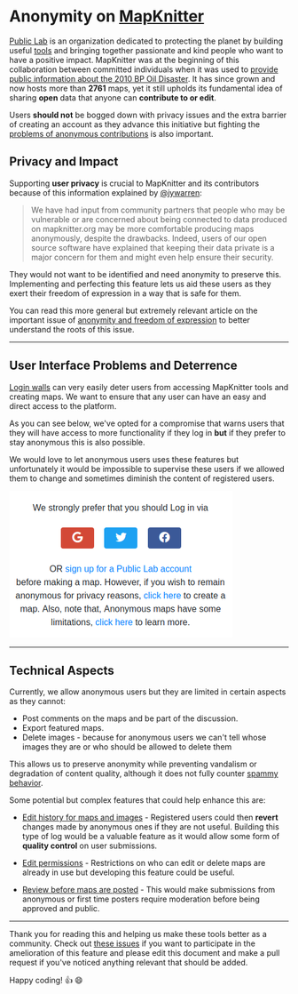 # Anonymity on [MapKnitter](https://mapknitter.org)

[Public Lab](https://publiclab.org) is an organization dedicated to protecting the planet by building useful [tools](https://github.com/publiclab) and bringing together passionate and kind people who want to have a positive impact. MapKnitter was at the beginning of this collaboration between committed individuals when it was used to [provide public information about the 2010 BP Oil Disaster](https://publiclab.org/wiki/stories). It has since grown and now hosts more than **2761** maps, yet it still upholds its fundamental idea of sharing **open** data that anyone can **contribute to or edit**.  

Users **should not** be bogged down with privacy issues and the extra barrier of creating an account as they advance this initiative but fighting the [problems of anonymous contributions](https://github.com/publiclab/mapknitter/issues/1029) is also important.

## Privacy and Impact

 Supporting **user privacy** is crucial to MapKnitter and its contributors because of this information explained by [@jywarren](https://github.com/jywarren):

> We have had input from community partners that people who may be vulnerable or are concerned about being connected to data produced on mapknitter.org may be more comfortable producing maps anonymously, despite the drawbacks. 
> Indeed, users of our open source software have explained that keeping their data private is a major concern for them and might even help ensure their security.

They would not want to be identified and need anonymity to preserve this. Implementing and perfecting this feature lets us aid these users as they exert their freedom of expression in a way that is safe for them.

You can read this more general but extremely relevant article on the important issue of [anonymity and freedom of expression](https://www.eff.org/files/filenode/unspecialrapporteurfoe2011-final_3.pdf) to better understand the roots of this issue.

---

## User Interface Problems and Deterrence

[Login walls](https://www.nngroup.com/articles/login-walls/) can very easily deter users from accessing MapKnitter tools and creating maps. We want to ensure that any user can have an easy and direct access to the platform.

As you can see below, we've opted for a compromise that warns users that they will have access to more functionality if they log in **but** if they prefer to stay anonymous this is also possible.

We would love to let anonymous users uses these features but unfortunately it would be impossible to supervise these users if we allowed them to change and sometimes diminish the content of registered users.

![mapknitter](https://raw.githubusercontent.com/Uzay-G/mapknitter/main/mapknitter-anon.png)

---

## Technical Aspects

Currently, we allow anonymous users but they are limited in certain aspects as they cannot:

- Post comments on the maps and be part of the discussion.
- Export featured maps.
- Delete images - because for anonymous users we can't tell whose images they are or who should be allowed to delete  them

This allows us to preserve anonymity while preventing vandalism or degradation of content quality, although it does not fully counter [spammy behavior](https://github.com/publiclab/mapknitter/issues/246). 

Some potential but complex features that could help enhance this are:

- [Edit history for maps and images](https://github.com/publiclab/mapknitter/issues/463#issuecomment-478184881) - Registered users could then **revert** changes made by anonymous ones if they are not useful. Building this type of log would be a valuable feature as it would allow some form of **quality control** on user submissions.

- [Edit permissions](https://github.com/publiclab/mapknitter/issues/84#issuecomment-510123139) - Restrictions on who can edit or delete maps are already in use but developing this feature could be useful.

- [Review before maps are posted](https://github.com/publiclab/mapknitter/issues/1029) - This would make submissions from anonymous or first time posters require moderation before being approved and public.

---

Thank you for reading this and helping us make these tools better as a community. Check out [these issues](https://github.com/publiclab/mapknitter/issues?page=1&q=is%3Aissue+anonymous&utf8=%E2%9C%93) if you want to participate in the amelioration of this feature and please edit this document and make a pull request if you've noticed anything relevant that should be added.

Happy coding! :+1: :smile:
